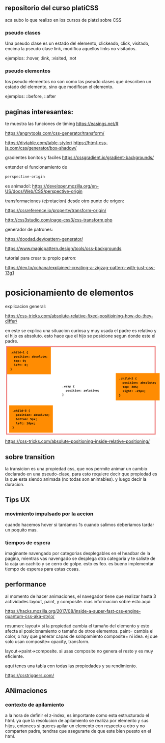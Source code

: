 ## repositorio del curso platiCSS

aca subo lo que realizo en los cursos de platzi sobre CSS

### pseudo clases

Una pseudo clase es un estado del elemento, clickeado, click, visitado, encima la pseudo clase link, modifica aquellos links no visitados.

ejemplos: :hover, :link, :visited, :not

### pseudo elementos

los pseudo elementos no son como las pseudo clases que describen un estado del elemento, sino que modifican el elemento.

ejemplos: ::before, ::after

## paginas interesantes:

te muestra las funciones de timing
https://easings.net/#

https://angrytools.com/css-generator/transform/

https://divtable.com/table-styler/
https://html-css-js.com/css/generator/box-shadow/

gradientes bonitos y faciles
https://cssgradient.io/gradient-backgrounds/

entender el funcionamiento de

```bash
perspective-origin
```

es animado!:
https://developer.mozilla.org/en-US/docs/Web/CSS/perspective-origin

transformaciones (ej:rotacion) desde otro punto de origen:

https://cssreference.io/property/transform-origin/

http://css3studio.com/page-css3/css-transform.php

generador de patrones:

https://doodad.dev/pattern-generator/

https://www.magicpattern.design/tools/css-backgrounds

tutorial para crear tu propio patron:

https://dev.to/cchana/explained-creating-a-zigzag-pattern-with-just-css-13g1

# posicionamiento de elementos

explicacion general:

https://css-tricks.com/absolute-relative-fixed-positioining-how-do-they-differ/

en este se explica una situacion curiosa y muy usada el padre es relativo y el hijo es absoluto.
esto hace que el hijo se posicione segun donde este el padre.
![ejemplo](./markdown/relative-absolute.png)
https://css-tricks.com/absolute-positioning-inside-relative-positioning/

## sobre transition

la transicion es una propiedad css, que nos permite animar un cambio declarado en una pseudo-clase, para esto requiere decir que propiedad es la que esta siendo animada (no todas son animables). y luego decir la duracion.

## Tips UX

### movimiento impulsado por la accion

cuando hacemos hover si tardamos 1s cuando salimos deberiamos tardar un poquito mas.

### tiempos de espera

imaginante navengado por categorias desplegables en el headbar de la pagina, mientras vas navengado se desplega otra categoria y te saliste de la caja un cachito y se cerro de golpe. esto es feo.
es bueno implementar tiempo de esperas para estas cosas.

## performance

al momento de hacer animaciones, el navegador tiene que realizar hasta 3 actividades
layout, paint, y composite.
mas informacion sobre esto aqui:

https://hacks.mozilla.org/2017/08/inside-a-super-fast-css-engine-quantum-css-aka-stylo/

resumen:
layout= si la propiedad cambia el tamaño del elemento y esto afecta al posicionamiento o tamaño de otros elementos.
paint= cambia el color, o hay que generar capas de solapamiento
composite= ni idea. ej que solo usan composite= opacity, transform.

layout->paint->composite.
si usas composite no genera el resto y es muy eficiente.

aqui tenes una tabla con todas las propiedades y su rendimiento.

https://csstriggers.com/

## ANimaciones

### contexto de apilamiento

a la hora de definir el z-index, es importante como esta estructurado el html. ya que la resolucion de apilamiento se realiza por elemento y sus hijos, entonces si queres apilar un elemento con respecto a otro y no comparten padre, tendras que asegurarte de que este bien puesto en el html.
